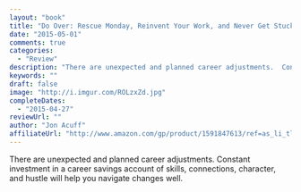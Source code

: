 ```yaml
---
layout: "book"
title: "Do Over: Rescue Monday, Reinvent Your Work, and Never Get Stuck"
date: "2015-05-01"
comments: true
categories:
  - "Review"
description: "There are unexpected and planned career adjustments.  Constant investment in a career savings account of skills, connections, character, and hustle wi"
keywords: ""
draft: false
image: "http://i.imgur.com/ROLzxZd.jpg"
completeDates:
  - "2015-04-27"
reviewUrl: ""
author: "Jon Acuff"
affiliateUrl: "http://www.amazon.com/gp/product/1591847613/ref=as_li_tl?ie=UTF8&camp=1789&creative=390957&creativeASIN=1591847613&linkCode=as2&tag=jaktre-20&linkId=2MDLEECHAIFE7V6R"
---
```


There are unexpected and planned career adjustments.  Constant investment in a career savings account of skills, connections, character, and hustle will help you navigate changes well.

